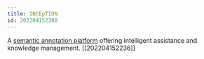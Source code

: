 ```yaml
---
title: INCEpTION
id: 202204152388
---
```


A [semantic annotation platform](https://inception-project.github.io/​) offering intelligent assistance and knowledge management.  [[202204152236]]
